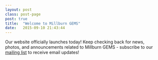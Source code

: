 ```yaml
---
layout: post
class: post-page
post: true
title:  "Welcome to Millburn GEMS"
date:   2015-09-10 21:43:44
---
```


Our website officially launches today! Keep checking back for news, photos, and announcements related to Millburn GEMS - subscribe to our [mailing list](http://millburngems.org/m/subscribe) to receive email updates!

